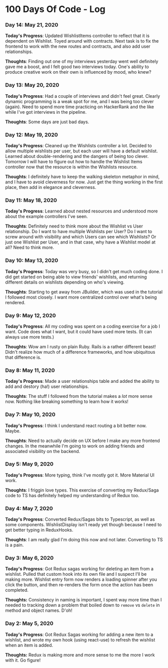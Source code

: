 # 100 Days Of Code - Log

### Day 14: May 21, 2020

**Today's Progress**: Updated WishlistItems controller to reflect that it is dependent on Wishlist.  Toyed around with contracts.  Next task is to fix the frontend to work with the new routes and contracts, and also add user relationships.

**Thoughts**: Finding out one of my interviews yesterday went well definitely gave me a boost, and I felt good two interviews today.  One's ability to produce creative work on their own is influenced by mood, who knew?

### Day 13: May 20, 2020

**Today's Progress**: Had a couple of interviews and didn't feel great.  Clearly dynamic programming is a weak spot for me, and I was being too clever (again).  Need to spend more time practicing on HackerRank and the like while I've got interviews in the pipeline.

**Thoughts**: Some days are just bad days.

### Day 12: May 19, 2020

**Today's Progress**: Cleaned up the Wishlists controller a lot.  Decided to allow multiple wishlists per user, but each user will have a default wishlist.  Learned about double-rendering and the dangers of being too clever.  Tomorrow I will have to figure out how to handle the Wishlist Items controller now that the resource is within the Wishlists resource.

**Thoughts**: I definitely have to keep the walking skeleton metaphor in mind, and I have to avoid cleverness for now.  Just get the thing working in the first place, then add in elegance and cleverness.  

### Day 11: May 18, 2020

**Today's Progress**: Learned about nested resources and understood more about the example controllers I've seen.

**Thoughts**: Definitely need to think more about the Wishlist vs User relationship.  Do I want to have multiple Wishlists per User?  Do I want to screw around with visibility and which Users can see which Wishlists?  Or just one Wishlist per User, and in that case, why have a Wishlist model at all?  Need to think more.

### Day 10: May 13, 2020

**Today's Progress**: Today was very busy, so I didn't get much coding done.  I did get started on being able to view friends' wishlists, and returning different details on wishlists depending on who's viewing.

**Thoughts**: Starting to get away from JBuilder, which was used in the tutorial I followed most closely.  I want more centralized control over what's being rendered.

### Day 9: May 12, 2020

**Today's Progress**: All my coding was spent on a coding exercise for a job I want.  Code does what I want, but it could have used more tests.  (It can always use more tests.)

**Thoughts**: Wow am I rusty on plain Ruby.  Rails is a rather different beast!  Didn't realize how much of a difference frameworks, and how ubiquitous that difference is.

### Day 8: May 11, 2020

**Today's Progress**: Made a user relationships table and added the ability to add and destory (ha!) user relationships.

**Thoughts**: The stuff I followed from the tutorial makes a _lot_ more sense now.  Nothing like breaking something to learn how it works!

### Day 7: May 10, 2020

**Today's Progress**: I think I understand react routing a bit better now.  Maybe.

**Thoughts**: Need to actually decide on UX before I make any more frontend changes.  In the meanwhile I'm going to work on adding friends and associated visibility on the backend.

### Day 5: May 9, 2020

**Today's Progress**: More typing, think I've mostly got it.  More Material UI work.

**Thoughts**: I friggin love types.  This exercise of converting my Redux/Saga code to TS has definitely helped my understanding of Redux too.

### Day 4: May 7, 2020

**Today's Progress**: Converted Redux/Sagas bits to Typescript, as well as some components.  WishlistDisplay isn't ready yet though because I need to get better typing in ReduxHooks.

**Thoughts**:  I am really glad I'm doing this now and not later.  Converting to TS is a pain.

### Day 3: May 6, 2020

**Today's Progress**: Got Redux sagas working for deleting an item from a wishlist.  Pulled that custom hook into its own file and I suspect I'll be making more.  Wishlist entry form now renders a loading spinner after you click the button, and then re-renders the form once the action has been completed.

**Thoughts:** Consistency in naming is important, I spent way more time than I needed to tracking down a problem that boiled down to `remove` vs `delete` in method and object names.  D'oh!

### Day 2: May 5, 2020

**Today's Progress**: Got Redux Sagas working for adding a new item to a wishlist, and wrote my own hook (using react-use) to refresh the wishlist when an item is added.

**Thoughts:** Redux is making more and more sense to me the more I work with it.  Go figure!
